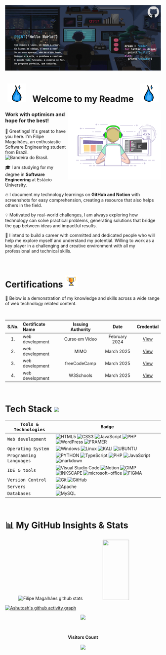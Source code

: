 <!-- Animação de ondas Gray

<img width=100% src="https://capsule-render.vercel.app/api?type=waving&color=DCDCDC&height=120&section=header"/> 

-->

<!-- Essa era a animação de letras aparecendo

 [![Typing SVG](https://readme-typing-svg.herokuapp.com/?color=fff&size=35&center=true&vCenter=true&width=1000&lines=HELLO,+MY+NAME+is+Filipe+Magalhães;I'm+18+years+old;I+am+from+Brazil,+RR;I+study+Software+Engineering;Be+Welcome!+:%29)](https://git.io/typing-svg)
 
 -->

 <div align="center">
    <img src="images/Gifs animados.gif">
 </div>

<div align="center">

# <img src="images/fogoAzul.gif" width="60px" /> &nbsp; Welcome to my Readme &nbsp; <img src="images/fogoAzul.gif" width="60px" />

</div>

<img src="images/transparent_gitgif.gif" align="right" width="300px">

### Work with optimism and hope for the best!

👋 Greetings! It's great to have you here. I'm Filipe Magalhães, an enthusiastic Software Engineering student from Brazil. <img height=15 alt="Bandeira do Brasil" src="https://user-images.githubusercontent.com/39463872/117911655-8b8c0980-b2b4-11eb-9291-403c6f7f8a4d.png"/>.

🎓 I am studying for my degree in **Software Engineering** at Estácio University.

🔥 I document my technology learnings on **GitHub and Notion** with screenshots for easy comprehension, creating a resource that also helps others in the field.

💡 Motivated by real-world challenges, I am always exploring how technology can solve practical problems, generating solutions that bridge the gap between ideas and impactful results.

🤩 I intend to build a career with committed and dedicated people who will help me explore myself and understand my potential. Willing to work as a key player in a challenging and creative environment with all my professional and technical skills.

<br>

# Certifications <img src="images/cup-17086305-unscreen.gif" width="40">

📄 Below is a demonstration of my knowledge and skills across a wide range of web technology related content.

<br>

| S.No. | Certificate Name | Issuing Authority | Date | Credential |
|:-----:|:-----------------|:------------------:|:----:|:----------:|
| 1. | web development | Curso em Vídeo | February 2024 | [View](https://lydian-enthusiasm-040.notion.site/Curso-em-V-deo-571e930a044240b1bdc8556408be9671?pvs=4) |
| 2. | web development | MIMO | March 2025 | [View](https://github.com/filipecode-03/MIMO) |
| 3. | web development | freeCodeCamp | March 2025 | [View](https://github.com/filipecode-03/freeCodeCamp) |
| 4. | web development | W3Schools | March 2025 | [View](https://github.com/filipecode-03/W3Schools) |
<br>

# Tech Stack <img src='https://user-images.githubusercontent.com/74038190/206662607-d9e7591e-bbf9-42f9-9386-29efc927bc16.gif' width="40">

<samp>Tools & Technologies</samp> | <samp>Badge</samp> |
--- | --- |
<samp>Web development</samp> | ![HTML5](https://img.shields.io/badge/HTML5-E34F26?style=for-the-badge&logo=html5&logoColor=white) ![CSS3](https://img.shields.io/badge/CSS3-1572B6?style=for-the-badge&logo=css3&logoColor=white) ![JavaScript](https://img.shields.io/badge/JavaScript-F7DF1E?style=for-the-badge&logo=javascript&logoColor=black) ![PHP](https://img.shields.io/badge/PHP-5c0099?style=for-the-badge&logo=php&logoColor=white&labelColor=5c0099) ![WordPress](https://img.shields.io/badge/Wordpress-21759B?style=for-the-badge&logo=wordpress&logoColor=white) ![FRAMER](https://img.shields.io/badge/Framer-black?style=for-the-badge&logo=framer&logoColor=blue)|
<samp>Operating System</samp> | ![Windows](https://img.shields.io/badge/-Windows-0077b6?style=for-the-badge&logo=windows&labelColor=0D1117) ![Linux](https://img.shields.io/badge/Linux-FCC624?style=for-the-badge&logo=linux&logoColor=d5d5d5) ![KALI](https://img.shields.io/badge/Kali_Linux-557C94?style=for-the-badge&logo=kali-linux&logoColor=white) ![UBUNTU](https://img.shields.io/badge/Ubuntu-E95420?style=for-the-badge&logo=ubuntu&logoColor=white)|
<samp>Programming Languages</samp> | ![PYTHON](https://img.shields.io/badge/-python-000814?style=for-the-badge&logo=python&logoColor=1572B6&labelColor=000814) ![TypeScript](https://img.shields.io/badge/TypeScript-007ACC?style=for-the-badge&logo=typescript&logoColor=white) ![PHP](https://img.shields.io/badge/PHP-5c0099?style=for-the-badge&logo=php&logoColor=white&labelColor=5c0099) ![JavaScript](https://img.shields.io/badge/JavaScript-F7DF1E?style=for-the-badge&logo=javascript&logoColor=black) ![markdown](https://img.shields.io/badge/Markdown-000000?style=for-the-badge&logo=markdown&logoColor=white)|
<samp>IDE & tools</samp> | ![Visual Studio Code](https://img.shields.io/badge/-Visual%20Studio%20Code-0077b6?style=for-the-badge&logo=visual%20studio%20code&logoColor=blue&labelColor=0D1117) ![Notion](https://img.shields.io/badge/Notion-000000?style=for-the-badge&logo=notion&logoColor=white) ![GIMP](https://img.shields.io/badge/gimp-5C5543?style=for-the-badge&logo=gimp&logoColor=white) ![INKSCAPE](https://img.shields.io/badge/Inkscape-000000?style=for-the-badge&logo=Inkscape&logoColor=white) ![microsoft-office](https://img.shields.io/badge/-microsoft_office-ff8500?style=for-the-badge&logo=microsoft-office&labelColor=0D1117) ![FIGMA](https://img.shields.io/badge/Figma-F24E1E?style=for-the-badge&logo=figma&logoColor=white)|
<samp>Version Control</samp> | ![Git](https://img.shields.io/badge/-Git-000814?style=for-the-badge&logo=git&labelColor=000814) ![GitHub](https://img.shields.io/badge/-GitHub-7b2cbf?style=for-the-badge&logo=github&labelColor=7b2cbf) |
<samp>Servers</samp> | ![Apache](https://img.shields.io/badge/apache-%23D42029.svg?style=for-the-badge&logo=apache&logoColor=0A0209)|
<samp>Databases</samp> | ![MySQL](https://img.shields.io/badge/MySQL-fdc500?style=for-the-badge&logo=mysql&logoColor=0D1117&labelColor=fdc500&textColor=0D1117)|

<br>

# 📊 My GitHub Insights & Stats

<div align="center">  
  <img width="49%" height="195px" src="https://github-readme-stats.vercel.app/api?username=filipecode-03&show_icons=true&&count_private=true&hide_border=true&title_color=fff&icon_color=FFFFAF&text_color=c9d1d9&bg_color=262626" alt="Filipe Magalhães github stats"/> 
  <img width="41%" height="195px" src="https://github-readme-stats.vercel.app/api/top-langs/?username=filipecode-03&layout=compact&hide_border=true&title_color=fff&text_color=c9d1d9&bg_color=262626&langs_count=6"/>
</div>

[![Ashutosh's github activity graph](https://github-readme-activity-graph.vercel.app/graph?username=filipecode-03&bg_color=262626&color=c9d1d9&line=c9d1d9&point=fffc&area=true&hide_border=true)](https://github.com/ashutosh00710/github-readme-activity-graph)

<p align="center">
  <img src="https://github-profile-trophy.vercel.app/?username=filipecode-03&theme=dracula&row=2&no-bg=true&column=3&margin-w=15&margin-h=15" />
</p>

<div align="center">
<br><p align="center"><b>Visitors Count</b></p>  
<p align="center"><img align="center" src="https://profile-counter.glitch.me/{filipecode-03}/count.svg" /></p> 
<br></div>

<!-- animação de onda gray

<img width=100% src="https://capsule-render.vercel.app/api?type=waving&color=DCDCDC&height=120&section=footer"/> 

-->
